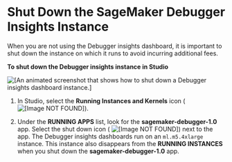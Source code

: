 # Shut Down the SageMaker Debugger Insights Instance<a name="debugger-on-studio-insights-close"></a>

When you are not using the Debugger insights dashboard, it is important to shut down the instance on which it runs to avoid incurring additional fees\.

**To shut down the Debugger insights instance in Studio**

![\[An animated screenshot that shows how to shut down a Debugger insights dashboard instance.\]](http://docs.aws.amazon.com/sagemaker/latest/dg/images/debugger/debugger-studio-insights-shut-down.gif)

1. In Studio, select the **Running Instances and Kernels** icon \( ![\[Image NOT FOUND\]](http://docs.aws.amazon.com/sagemaker/latest/dg/images/icons/Running_squid.png)\)\. 

1. Under the **RUNNING APPS** list, look for the **sagemaker\-debugger\-1\.0** app\. Select the shut down icon \( ![\[Image NOT FOUND\]](http://docs.aws.amazon.com/sagemaker/latest/dg/images/icons/Shutdown_light.png)\) next to the app\. The Debugger insights dashboards run on an `ml.m5.4xlarge` instance\. This instance also disappears from the **RUNNING INSTANCES** when you shut down the **sagemaker\-debugger\-1\.0** app\. 